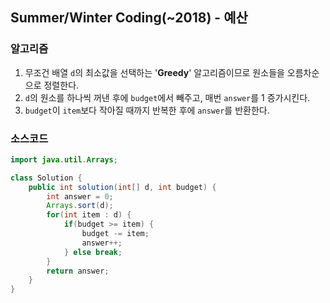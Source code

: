 ## Summer/Winter Coding(~2018) - 예산

### 알고리즘
1. 무조건 배열 `d`의 최소값을 선택하는 '**Greedy**' 알고리즘이므로 원소들을 오름차순으로 정렬한다.
2. `d`의 원소를 하나씩 꺼낸 후에 `budget`에서 빼주고, 매번 `answer`를 1 증가시킨다.
3. `budget`이 `item`보다 작아질 때까지 반복한 후에 `answer`를 반환한다.

### 소스코드
```java
import java.util.Arrays;

class Solution {
    public int solution(int[] d, int budget) {
        int answer = 0;
        Arrays.sort(d);
        for(int item : d) {
            if(budget >= item) {
                budget -= item;
                answer++;
            } else break;
        }
        return answer;
    }
}
```